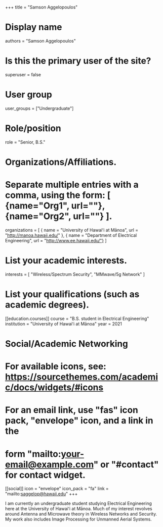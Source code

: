 +++
title = "Samson Aggelopoulos"

# Display name

authors = "Samson Aggelopoulos"

# Is this the primary user of the site?

superuser = false

# User group

user_groups = ["Undergraduate"]

# Role/position

role = "Senior, B.S."

# Organizations/Affiliations.

# Separate multiple entries with a comma, using the form: [ {name="Org1", url=""}, {name="Org2", url=""} ].

organizations = [ { name = "University of Hawaiʻi at Mānoa", url = "http://manoa.hawaii.edu/" }, { name = "Department of Electrical Engineering", url = "http://www.ee.hawaii.edu/"} ]

# List your academic interests.

interests = [ "Wireless/Spectrum Security", "MMwave/5g Network" ]

# List your qualifications (such as academic degrees).

[[education.courses]]
  course = "B.S. student in Electrical Engineering"
  institution = "University of Hawaiʻi at Mānoa" 
  year = 2021

# Social/Academic Networking

# For available icons, see: https://sourcethemes.com/academic/docs/widgets/#icons

# For an email link, use "fas" icon pack, "envelope" icon, and a link in the

# form "mailto:your-email@example.com" or "#contact" for contact widget.


[[social]] 
  icon = "envelope"
  icon_pack = "fa" 
  link = "mailto:saggelop@hawaii.edu"
+++

I am currently an undergraduate student studying Electrical Engineering here at the University of Hawaiʻi at Mānoa. Much of my interest revolves around Antenna and Microwave theory in Wireless Networks and Security. My work also includes Image Processing for Unmanned Aerial Systems. 
